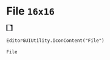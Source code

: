# File `16x16`
<img src="/img/File.png" width=16 height=16>

``` CSharp
EditorGUIUtility.IconContent("File")
```
```
File
```
